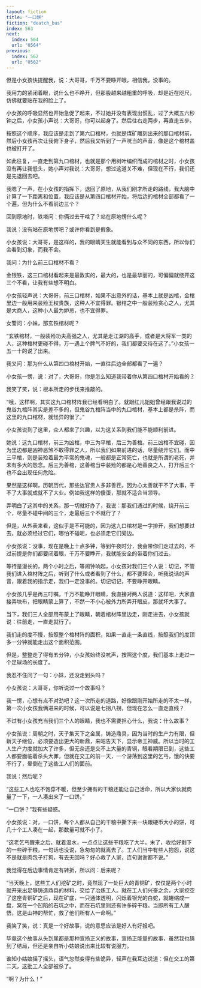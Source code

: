 ```yaml
---
layout: fiction
title: "一口饼"
fiction: "deatch_bus"
index: 563
next:
  index: 564
  url: "0564"
previous:
  index: 562
  url: "0562"
---
```

但是小女孩快提醒我，说：大哥哥，千万不要睁开眼，相信我，没事的。

我用力的紧闭着眼，说什么也不睁开，但那股越来越粗重的呼吸，却是近在咫尺，仿佛就要贴在我的脸上了。

小女孩的呼吸显然也开始急促了起来，不过她并没有表现出慌乱，过了大概五六秒钟之后，小女孩小声说：大哥哥，你可以起身了。然后往右走两步，再直走五步。

按照这个顺序，我应该是走到了第六口棺材，也就是煤矿雕刻出来的那口棺材前，然后小女孩再次让我俯下身子，然后我又听到了一声咣当的声音，像是这个棺材盖也被打开了。

如此往复，一直走到第九口棺材，也就是那个用树叶编织而成的棺材之时，小女孩没有再让我低头，她小声对我说：大哥哥，想过这道关不难，但现在不行，我们还是先退回去吧。

我嗯了一声，在小女孩的指挥下，退回了原地，从我们刚才所走的路线，我大脑中计算了一下距离和位置，我应该是从第四口棺材开始，将后边的棺材全部都看了一个遍，但为什么不看前边三个？

回到原地时，铁塔问：你俩过去干啥了？站在原地愣什么呢？

我说：没有站在原地愣吧？或许你看到是假象。

小女孩说：大哥哥，是这样的，我的眼睛天生就能看到与众不同的东西，所以你们会看到幻象，而我不会。

我问：为什么前三口棺材不看？

金银铁，这三口棺材看起来是最敦实的，最大的，也是最华丽的，可偏偏就绕开这三个不看，让我有些想不明白。

小女孩轻声说：大哥哥，前三口棺材，如果不出意外的话，基本上就是凶棺，金棺里边一般用来装殓王权贵族，这种人不宜得罪。银棺之中一般装殓贪心之人，尤其是大商人，这种小人最为妒忌，也不宜得罪。

女警问：小妹，那玄铁棺材呢？

“玄铁棺材，一般装殓功夫高强之人，尤其是走江湖的高手，或者是大将军一类的人，这种棺材更碰不得，万一遇上个脾气不好的，我们都要交待在这了。”小女孩一五一十的说了出来。

我又问：那为什么从第四口棺材开始，一直往后边全部都看了一遍？

小女孩一愣，说：对了，大哥哥，你是怎么知道我带着你从第四口棺材开始看的？

我笑了笑，说：根本所走的步伐来推敲的。

“哦，这样啊，其实这九口棺材阵我已经看明白了。就跟红儿姐姐曾经跟我说过的鬼谷九棺阵其实是差不多的，但鬼谷九棺阵当中的九口棺材，基本上都是杀阵，而这里的九口棺材，就怪异的很了。”

小女孩说到了这里，众人都来了兴趣，以为这关系到我们能不能顺利前进。

她说：这九口棺材，前三为凶棺，中三为平棺，后三为善棺。前三凶棺不宜碰，因为里边都是凶神恶煞不敢得罪之人，所以我们如果前进的话，尽量绕开它们。而中三平棺，则是装殓着最为平常的鬼魂，一般都是正常死亡，也就是所谓的老死，并未有多大的怨念。后三为善棺，这善棺当中装殓的都是心地善良之人，打开后三个也不会出现任何危险。

果然是这样啊，历朝历代，那些达官贵人多非善茬。因为心太善就干不了大事，干不了大事就成就不了大业。例如我这样的傻蛋，那就不适合当领导。

弄明白了这其中的关系，那一切就好办了，我说：那我们通过的时候，绕开前三个，尽量不碰中间的三个，走最后三个不就行了？

但是，从外表来看，这似乎是不可能的，因为这九口棺材是一字排开，我们想要过去，就必须经过它们，哪怕不碰呢，也必须走它们旁边。

小女孩说：没事，现在是晚上十点多钟，等到午夜时分，我会带你们走过去的，不过前提是你们都要闭着眼，千万不要睁开，我就能安全的带着你们过去。

等待是漫长的，两个小时之后，等闹钟响起，小女孩对我们三个人说：切记，不管我们进入棺材阵之后，听到了什么或者看到了什么，都不要理会，听我说话的声音，跟着我的指示走，我们一定没事的。切记切记，不要睁开眼睛。

小女孩几乎是再三叮嘱，千万不能睁开眼睛，我直接对两人说道：这样吧，大家直接弄块布，把眼睛蒙上算了，不然一不小心被外力所弄开眼皮，那就坏大事了。

当下，我们三人全部用布蒙上了眼睛，朝着棺材阵里边走，刚走进去，小女孩就说：往前走，一直走就行了。

我们走的度不慢，按照整个棺材阵的面积，如果一直走一条直线，按照我们的度顶多一分钟就能走出这个面积范围。

但是，整整走了得有五分钟，小女孩始终没吭声，按照这个度，我们基本上走过一个足球场的长度了。

我忍不住问了一句：小妹，还没走到头吗？

小女孩说：大哥哥，你听说过一个故事吗？

我一愣，心想有点不对劲吧？这一次所走的道路，好像跟刚开始所走的不太一样，第一次小女孩我俩进来的时候，可以说是七拐八拐，但现在怎么一直走直线？

不过有小女孩充当我们三个人的眼睛，我也不需要担心什么，我说：什么故事？

小女孩说：周朝之时，天子集天下之金属，铸造鼎具，因为当时的生产力有限，但新天子继位，必须要造出更大的新鼎，来昭告天下，显示帝王神威。所以当时的工人生产力度就加大了许多，但无奈还是交不上大量的青铜，眼看期限已到，这些工人都要面临着杀头大罪，但就在交工的前一天，一个游荡到这里的乞丐，饿的快要不行了，晕倒在了这些工人们的面前。

我说：然后呢？

“这些工人也吃不饱穿不暖，但至少拥有的干粮还能让自己活命，所以大家伙就商量了一下，一人凑出来了一口饼。”

“一口饼？”我有些疑惑。

小女孩说：对，一口饼，每个人都从自己的干粮中撕下来一块跟硬币大小的饼，可几十个工人凑在一起，那数量可就不小了。

“这老乞丐醒来之后，就着温水，一点点让这些干粮吃了大半。末了，收拾好剩下的一些碎干粮，一句话也没说，急匆匆的就离去了。工人们当中有些人抱怨，说这不是就是肉包子打狗，有去无回吗？好心救了人家，连句谢谢都不说。”

我觉得在后边事情肯定有转折，所以问：后来呢？

“当天晚上，这些工人们挖矿之时，竟然现了一处巨大的青铜矿，仅仅是两个小时就开采出足够铸造鼎具的材料，交给了冶炼工人。就在工人们兴奋之余，大家挖空了这座青铜矿之后，现在矿底，一只通体透明，闪烁着银光的白蛇，就蜷缩成一盘，窝在一个凹陷的石坑之中，而在石坑里则还有许多碎干粮。当即所有工人醒悟，这是山神的帮忙，救了他们所有人一命啊。”

我笑了笑，说：真是一个好故事，说的意思应该是好人有好报吧。

毕竟这个故事从头到尾都是那种宣扬正义的故事，宣扬正能量的故事，虽然我也猜到了结局，但还是亲自听小姑娘说出来比较有说服力。

谁知小姑娘摇了摇头，语气忽然变得有些诡异，轻声在我耳边说道：但在交工的第二天，这批工人全部被杀了。

“啊？为什么！”